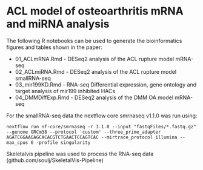 # ACL model of osteoarthritis mRNA and miRNA analysis

The following R notebooks can be used to generate the bioinformatics figures and tables shown in the paper:

* 01_ACLmRNA.Rmd - DESeq2 analysis of the ACL rupture model mRNA-seq
* 02_ACLmiRNA.Rmd - DESeq2 analysis of the ACL rupture model smallRNA-seq
* 03_mir199KD.Rmd - RNA-seq Differential expression, gene ontology and target analysis of mir199 inhibited HACs
* 04_DMMDiffExp.Rmd - DESeq2 analysis of the DMM OA model mRNA-seq

For the smallRNA-seq data the nextflow core smrnaseq v1.1.0
was run using:

```
nextflow run nf-core/smrnaseq -r 1.1.0 --input "fastqFiles/*.fastq.gz" --genome GRCm38 --protocol 'custom' --three_prime_adapter AGATCGGAAGAGCACACGTCTGAACTCCAGTCAC --mirtrace_protocol illumina --max_cpus 6 -profile singularity 
```

Skeletalvis pipeline was used to process the RNA-seq data (github.com/soulj/SkeletalVis-Pipeline)


